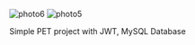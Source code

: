 ![photo6](https://github.com/user-attachments/assets/fb226e03-e979-4bfb-8908-b746ecac9add)
![photo5](https://github.com/user-attachments/assets/e7ad3cfb-3585-40db-ab6f-6abb01cba657)

Simple PET project with JWT, MySQL Database

